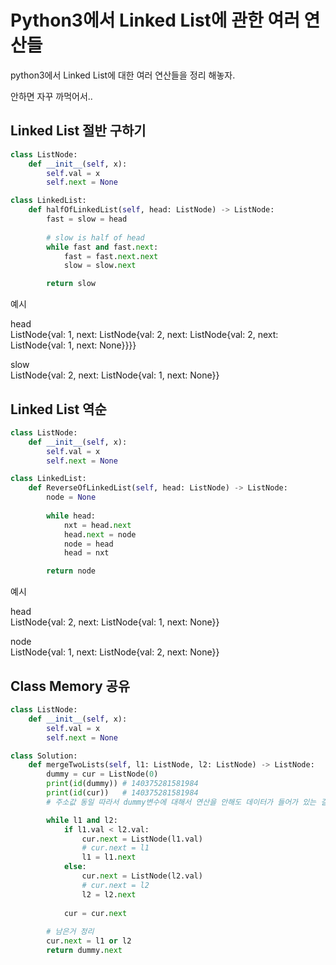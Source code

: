 # Python3에서 Linked List에 관한 여러 연산들


python3에서 Linked List에 대한 여러 연산들을 정리 해놓자.

안하면 자꾸 까먹어서..

<!--more-->

## Linked List 절반 구하기

~~~python
class ListNode:
    def __init__(self, x):
        self.val = x
        self.next = None

class LinkedList:
    def halfOfLinkedList(self, head: ListNode) -> ListNode:
        fast = slow = head
        
        # slow is half of head
        while fast and fast.next:
            fast = fast.next.next
            slow = slow.next

        return slow
~~~

예시

head  
ListNode{val: 1, next: ListNode{val: 2, next: ListNode{val: 2, next: ListNode{val: 1, next: None}}}}

slow  
ListNode{val: 2, next: ListNode{val: 1, next: None}}

## Linked List 역순

~~~python
class ListNode:
    def __init__(self, x):
        self.val = x
        self.next = None

class LinkedList:
    def ReverseOfLinkedList(self, head: ListNode) -> ListNode:
        node = None
        
        while head:
            nxt = head.next
            head.next = node
            node = head
            head = nxt

        return node
~~~

예시

head  
ListNode{val: 2, next: ListNode{val: 1, next: None}}

node  
ListNode{val: 1, next: ListNode{val: 2, next: None}}

## Class Memory 공유

~~~python
class ListNode:
    def __init__(self, x):
        self.val = x
        self.next = None

class Solution:
    def mergeTwoLists(self, l1: ListNode, l2: ListNode) -> ListNode:
        dummy = cur = ListNode(0)
        print(id(dummy)) # 140375281581984
        print(id(cur))   # 140375281581984
        # 주소값 동일 따라서 dummy변수에 대해서 연산을 안해도 데이터가 들어가 있는 걸 볼 수 있음.

        while l1 and l2:
            if l1.val < l2.val:
                cur.next = ListNode(l1.val)
                # cur.next = l1
                l1 = l1.next
            else:
                cur.next = ListNode(l2.val)
                # cur.next = l2
                l2 = l2.next
            
            cur = cur.next
            
        # 남은거 정리
        cur.next = l1 or l2
        return dummy.next
~~~
